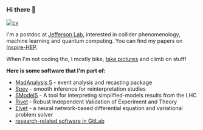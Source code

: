 ### Hi there 👋

[![cv](https://img.shields.io/static/v1?style=plastic&label=CV&message=jackaraz.github.io&color=blue)](https://jackaraz.github.io)

I'm a postdoc at [Jefferson Lab](https://www.jlab.org), interested in collider phenomenology, machine learning and quantum computing.
You can find my papers on [Inspire-HEP](https://inspirehep.net/authors/1599325).

When I'm not coding tho, I mostly bike, [take pictures](https://www.instagram.com/jackaraz/) and climb on stuff!

**Here is some software that I'm part of:**
- [MadAnalysis 5](http://madanalysis.irmp.ucl.ac.be) - event analysis and recasting package
- [Spey](http://spey.readthedocs.io) - smooth inference for reinterpretation studies
- [SModelS](https://github.com/SModelS) - A tool for interpreting simplified-models results from the LHC
- [Rivet](https://gitlab.com/hepcedar/rivet) - Robust Independent Validation of Experiment and Theory
- [Elvet](https://gitlab.com/elvet/elvet) - a neural network-based differential equation and variational problem solver
- [research-related software in GitLab](https://gitlab.com/jackaraz)
